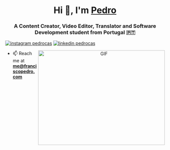 <h1 align="center">Hi 👋, I'm <a href="https://instagram.com/fpedrocas" target="blank">
Pedro</a></h1>
<h3 align="center">A Content Creator, Video Editor, Translator and Software Development student from Portugal &#127477;&#127481;</h3>

<p align="left">
  <a href="https://instagram.com/fpedrocas" target="blank"><img src="https://img.shields.io/badge/Instagram-%23E4405F.svg?style=for-the-badge&logo=Instagram&logoColor=white" alt="instagram pedrocas"/></a>
  <a href="https://linkedin.com/in/pedrocas" target="blank"><img src="https://img.shields.io/badge/linkedin-%230077B5.svg?style=for-the-badge&logo=linkedin&logoColor=white" alt="linkedin pedrocas"/></a>
</p>

<a target="_blank" align="center">
  <img align="right" top="500" height="300" width="400" alt="GIF" src="https://media.giphy.com/media/SWoSkN6DxTszqIKEqv/giphy.gif">
</a>

- 📫 Reach me at **me@franciscopedro.com**

<br/>
